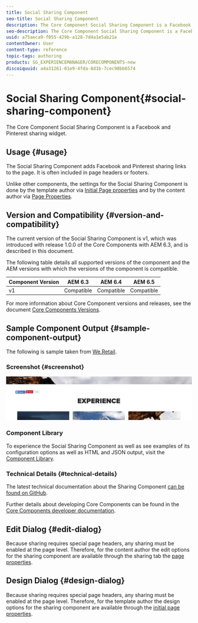 ```yaml
---
title: Social Sharing Component
seo-title: Social Sharing Component
description: The Core Component Social Sharing Component is a Facebook and Pinterest sharing widget.
seo-description: The Core Component Social Sharing Component is a Facebook and Pinterest sharing widget.
uuid: a75aeca9-f055-429b-a128-7d4a1e5ab21e
contentOwner: User
content-type: reference
topic-tags: authoring
products: SG_EXPERIENCEMANAGER/CORECOMPONENTS-new
discoiquuid: a4a31261-01e9-4fda-8d1b-7cec90bb6574
---
```


# Social Sharing Component{#social-sharing-component}

The Core Component Social Sharing Component is a Facebook and Pinterest sharing widget.

## Usage {#usage}

The Social Sharing Component adds Facebook and Pinterest sharing links to the page. It is often included in page headers or footers.

Unlike other components, the settings for the Social Sharing Component is done by the template author via [Initial Page properties](https://helpx.adobe.com/experience-manager/6-5/sites/authoring/using/templates.html) and by the content author via [Page Properties](https://helpx.adobe.com/experience-manager/6-5/sites/authoring/using/editing-page-properties.html).

## Version and Compatibility {#version-and-compatibility}

The current version of the Social Sharing Component is v1, which was introduced with release 1.0.0 of the Core Components with AEM 6.3, and is described in this document.

The following table details all supported versions of the component and the AEM versions with which the versions of the component is compatible.

|Component Version|AEM 6.3|AEM 6.4|AEM 6.5|
|--- |--- |--- |--- |
|v1|Compatible|Compatible|Compatible|


For more information about Core Component versions and releases, see the document [Core Components Versions](versions.md).

## Sample Component Output {#sample-component-output}

The following is sample taken from [We.Retail](https://helpx.adobe.com/experience-manager/6-5/sites/developing/using/we-retail.html).

### Screenshot {#screenshot}

![](assets/chlimage_1-6.png) 

### Component Library

To experience the Social Sharing Component as well as see examples of its configuration options as well as HTML and JSON output, visit the [Component Library](http://opensource.adobe.com/aem-core-wcm-components/library/social-sharing.html).

### Technical Details {#technical-details}

The latest technical documentation about the Sharing Component [can be found on GitHub](https://github.com/adobe/aem-core-wcm-components/blob/master/content/src/content/jcr_root/apps/core/wcm/components/sharing/v1/sharing).

Further details about developing Core Components can be found in the [Core Components developer documentation](developing.md). 

## Edit Dialog {#edit-dialog}

Because sharing requires special page headers, any sharing must be enabled at the page level. Therefore, for the content author the edit options for the sharing component are available through the sharing tab the [page properties](https://helpx.adobe.com/experience-manager/6-5/sites/authoring/using/editing-page-properties.html).

## Design Dialog {#design-dialog}

Because sharing requires special page headers, any sharing must be enabled at the page level. Therefore, for the template author the design options for the sharing component are available through the [initial page properties](https://helpx.adobe.com/experience-manager/6-5/sites/authoring/using/templates.html).
